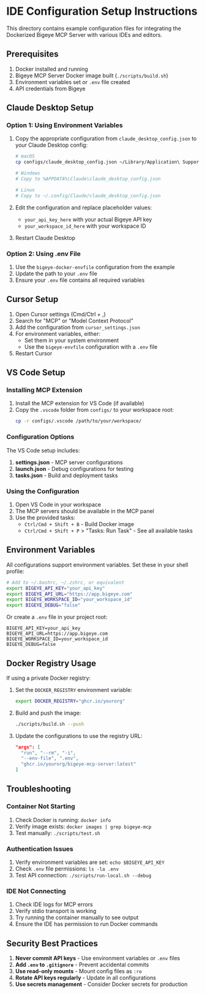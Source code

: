 # IDE Configuration Setup Instructions

This directory contains example configuration files for integrating the Dockerized Bigeye MCP Server with various IDEs and editors.

## Prerequisites

1. Docker installed and running
2. Bigeye MCP Server Docker image built (`./scripts/build.sh`)
3. Environment variables set or `.env` file created
4. API credentials from Bigeye

## Claude Desktop Setup

### Option 1: Using Environment Variables

1. Copy the appropriate configuration from `claude_desktop_config.json` to your Claude Desktop config:
   ```bash
   # macOS
   cp configs/claude_desktop_config.json ~/Library/Application\ Support/Claude/claude_desktop_config.json
   
   # Windows
   # Copy to %APPDATA%\Claude\claude_desktop_config.json
   
   # Linux
   # Copy to ~/.config/Claude/claude_desktop_config.json
   ```

2. Edit the configuration and replace placeholder values:
   - `your_api_key_here` with your actual Bigeye API key
   - `your_workspace_id_here` with your workspace ID

3. Restart Claude Desktop

### Option 2: Using .env File

1. Use the `bigeye-docker-envfile` configuration from the example
2. Update the path to your `.env` file
3. Ensure your `.env` file contains all required variables

## Cursor Setup

1. Open Cursor settings (Cmd/Ctrl + ,)
2. Search for "MCP" or "Model Context Protocol"
3. Add the configuration from `cursor_settings.json`
4. For environment variables, either:
   - Set them in your system environment
   - Use the `bigeye-envfile` configuration with a `.env` file
5. Restart Cursor

## VS Code Setup

### Installing MCP Extension

1. Install the MCP extension for VS Code (if available)
2. Copy the `.vscode` folder from `configs/` to your workspace root:
   ```bash
   cp -r configs/.vscode /path/to/your/workspace/
   ```

### Configuration Options

The VS Code setup includes:

1. **settings.json** - MCP server configurations
2. **launch.json** - Debug configurations for testing
3. **tasks.json** - Build and deployment tasks

### Using the Configuration

1. Open VS Code in your workspace
2. The MCP servers should be available in the MCP panel
3. Use the provided tasks:
   - `Ctrl/Cmd + Shift + B` - Build Docker image
   - `Ctrl/Cmd + Shift + P` > "Tasks: Run Task" - See all available tasks

## Environment Variables

All configurations support environment variables. Set these in your shell profile:

```bash
# Add to ~/.bashrc, ~/.zshrc, or equivalent
export BIGEYE_API_KEY="your_api_key"
export BIGEYE_API_URL="https://app.bigeye.com"
export BIGEYE_WORKSPACE_ID="your_workspace_id"
export BIGEYE_DEBUG="false"
```

Or create a `.env` file in your project root:

```env
BIGEYE_API_KEY=your_api_key
BIGEYE_API_URL=https://app.bigeye.com
BIGEYE_WORKSPACE_ID=your_workspace_id
BIGEYE_DEBUG=false
```

## Docker Registry Usage

If using a private Docker registry:

1. Set the `DOCKER_REGISTRY` environment variable:
   ```bash
   export DOCKER_REGISTRY="ghcr.io/yourorg"
   ```

2. Build and push the image:
   ```bash
   ./scripts/build.sh --push
   ```

3. Update the configurations to use the registry URL:
   ```json
   "args": [
     "run", "--rm", "-i",
     "--env-file", ".env",
     "ghcr.io/yourorg/bigeye-mcp-server:latest"
   ]
   ```

## Troubleshooting

### Container Not Starting

1. Check Docker is running: `docker info`
2. Verify image exists: `docker images | grep bigeye-mcp`
3. Test manually: `./scripts/test.sh`

### Authentication Issues

1. Verify environment variables are set: `echo $BIGEYE_API_KEY`
2. Check `.env` file permissions: `ls -la .env`
3. Test API connection: `./scripts/run-local.sh --debug`

### IDE Not Connecting

1. Check IDE logs for MCP errors
2. Verify stdio transport is working
3. Try running the container manually to see output
4. Ensure the IDE has permission to run Docker commands

## Security Best Practices

1. **Never commit API keys** - Use environment variables or `.env` files
2. **Add `.env` to `.gitignore`** - Prevent accidental commits
3. **Use read-only mounts** - Mount config files as `:ro`
4. **Rotate API keys regularly** - Update in all configurations
5. **Use secrets management** - Consider Docker secrets for production